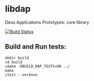 # libdap
Deus Applications Prototypes: core library

[![Build Status](https://travis-ci.com/kelvinblockchain/libdap.svg?branch=master)](https://travis-ci.com/kelvinblockchain/libdap)

## Build and Run tests:
```
mkdir build
cd build
cmake -DBUILD_DAP_TESTS=ON ../
make
ctest --verbose
```


